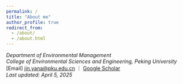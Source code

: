 ```yaml
---
permalink: /
title: "About me"
author_profile: true
redirect_from: 
  - /about/
  - /about.html
---
```


*Department of Environmental Management*  
*College of Environmental Sciences and Engineering, Peking University*  
[Email] jin.yana@pku.edu.cn ｜ [Google Scholar](bit.ly/32Oh18g)  
*Last updated: April 5, 2025*
